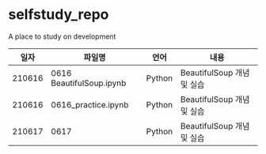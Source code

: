 # selfstudy_repo
 A place to study on development

|일자|파일명|언어|내용| 
|-----|-----|-----|-----|
|210616|0616 BeautifulSoup.ipynb|Python|BeautifulSoup 개념 및 실습|
|210616|0616_practice.ipynb|Python|BeautifulSoup 개념 및 실습|
|210617|0617|Python|BeautifulSoup 개념 및 실습|
